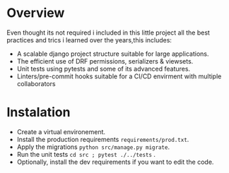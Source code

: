 Overview
===
Even thought its not required i included in this little project all the best practices and trics i learned over the years,this includes:

- A scalable django project structure suitable for large applications.
- The efficient use of DRF permissions, serializers & viewsets.
- Unit tests using pytests and some of its advanced features.
- Linters/pre-commit hooks suitable for a CI/CD envirment with multiple collaborators 


Instalation
==
- Create a virtual environement.
- Install the production requirements `requirements/prod.txt`.
- Apply the migrations `python src/manage.py migrate`.
- Run the unit tests `cd src ; pytest ./../tests` .
- Optionally, install the dev requirements if you want to edit the code.
